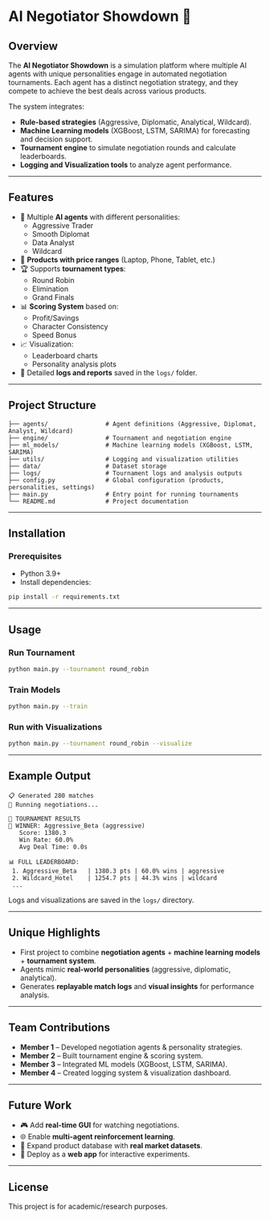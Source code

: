 # AI Negotiator Showdown 🤝

## Overview
The **AI Negotiator Showdown** is a simulation platform where multiple AI agents with unique personalities engage in automated negotiation tournaments. Each agent has a distinct negotiation strategy, and they compete to achieve the best deals across various products.  

The system integrates:
- **Rule-based strategies** (Aggressive, Diplomatic, Analytical, Wildcard).
- **Machine Learning models** (XGBoost, LSTM, SARIMA) for forecasting and decision support.
- **Tournament engine** to simulate negotiation rounds and calculate leaderboards.
- **Logging and Visualization tools** to analyze agent performance.

---

## Features
- 🤖 Multiple **AI agents** with different personalities:
  - Aggressive Trader
  - Smooth Diplomat
  - Data Analyst
  - Wildcard
- 🛒 **Products with price ranges** (Laptop, Phone, Tablet, etc.)
- 🏆 Supports **tournament types**:
  - Round Robin
  - Elimination
  - Grand Finals
- 📊 **Scoring System** based on:
  - Profit/Savings
  - Character Consistency
  - Speed Bonus
- 📈 Visualization:
  - Leaderboard charts
  - Personality analysis plots
- 📝 Detailed **logs and reports** saved in the `logs/` folder.

---

## Project Structure
```
├── agents/                # Agent definitions (Aggressive, Diplomat, Analyst, Wildcard)
├── engine/                # Tournament and negotiation engine
├── ml_models/             # Machine learning models (XGBoost, LSTM, SARIMA)
├── utils/                 # Logging and visualization utilities
├── data/                  # Dataset storage
├── logs/                  # Tournament logs and analysis outputs
├── config.py              # Global configuration (products, personalities, settings)
├── main.py                # Entry point for running tournaments
└── README.md              # Project documentation
```

---

## Installation
### Prerequisites
- Python 3.9+
- Install dependencies:
```bash
pip install -r requirements.txt
```

---

## Usage
### Run Tournament
```bash
python main.py --tournament round_robin
```

### Train Models
```bash
python main.py --train
```

### Run with Visualizations
```bash
python main.py --tournament round_robin --visualize
```

---

## Example Output
```
📋 Generated 280 matches
🔄 Running negotiations...

🏅 TOURNAMENT RESULTS
🥇 WINNER: Aggressive_Beta (aggressive)
   Score: 1380.3
   Win Rate: 60.0%
   Avg Deal Time: 0.0s

📊 FULL LEADERBOARD:
 1. Aggressive_Beta   | 1380.3 pts | 60.0% wins | aggressive
 2. Wildcard_Hotel    | 1254.7 pts | 44.3% wins | wildcard
 ...
```

Logs and visualizations are saved in the `logs/` directory.

---

## Unique Highlights
- First project to combine **negotiation agents** + **machine learning models** + **tournament system**.
- Agents mimic **real-world personalities** (aggressive, diplomatic, analytical).
- Generates **replayable match logs** and **visual insights** for performance analysis.

---

## Team Contributions
- **Member 1** – Developed negotiation agents & personality strategies.
- **Member 2** – Built tournament engine & scoring system.
- **Member 3** – Integrated ML models (XGBoost, LSTM, SARIMA).
- **Member 4** – Created logging system & visualization dashboard.

---

## Future Work
- 🎮 Add **real-time GUI** for watching negotiations.
- 🌐 Enable **multi-agent reinforcement learning**.
- 📡 Expand product database with **real market datasets**.
- 🤝 Deploy as a **web app** for interactive experiments.

---

## License
This project is for academic/research purposes. 
